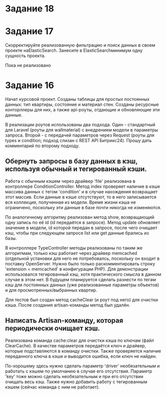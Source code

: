 # Задание 18



# Задание 17
Скорректируйте реализованную фильтрацию и поиск данных в своем проекте наElasticSearch. Занесите в ElasticSearchминимум одну сущность проекта. 

Пока не реализовано

# Задание 16

Начат курсовой проект. Созданы таблицы для простых постоянных данных: тип квартиры, состояние и материал стен. Созданы ресурсные конторллеры для них, а также api-роуты, отдающие и обновляющие эти данные.

В реализации роутов использованы два подхода. Один - стандартный для Laravel (роуты для wallmaterial) с внедрением модели в параметры запроса. Второй - с передачей параметров через Request (роуты для types и condition; подход слизан с REST API Битрикс24). Прошу дать комментарий по второму подходу.

## Обернуть запросы в базу данных в кэш, используя обычный и тегированный кэши.
Работа с обычным кэшем через драйвер 'file' реализована в контроллере ConditionController. Метод index проверяет наличие в кэше массива данных с тегом 'condition' и в случае нахождения возвращает этот массив. Если данные в кэше отсутствуют, то в него записывается вся коллекция, полученная из модели. Время жизни кэша не ограничено, поскольку эти данные в базе почти никогда не изменяются.

По аналогичному алгоритму реализован метод show, возвращающий одну запись по её id (id передаётся в запросе).
Метод update обновляет значение в модели, id которой передан в запросе, после чего очищает кэш, чтобы при следующем запросе list или get данные брались из базы.

В контроллере TypeController методы реализованы по таким же алгоритмам, только кэш работает через драйвер memcached (отдельной установки для него не потребовалсь, поскольку он входит в поставку OpenServer. Нужно было только раскомментировать строку 'extension = memcached' в конфигурации PHP). Для демонстрации использовался тегированный кэш, хотя практического смысла в данном случае в этом нет. В будущем планируется сделать разнести по тегам кэш для постоянных данных (уже реализованные параметры объектов) и для просмотренных/выбранных квартир.

Для тестов был создан метод cacheClear (и роут под него) для очистки кэша. После создания artisan-команды метод был удалён.

## Написать Artisan-команду, которая периодически очищает кэш.
Реализована команда cache:clear для очистки кэша по ключам (файл ClearCache). В качестве параметров передаётся ключ и драйвер, которые подставляются в команду очистки. Также проверяется наличие переданного ключа в кэше и выводится ошибка, если ключ не найден.

По-хорошему здесь нужно сделать параметр 'driver' необязательным и работать с кэшем по умолчанию в случае его отсутствия. Параметр 'key' тоже можно сделать необязательным и при его отсутствии очищать весь кэш. Также нужно добавить работу с тегированным кэшем (сейчас команда с ним не работает). 